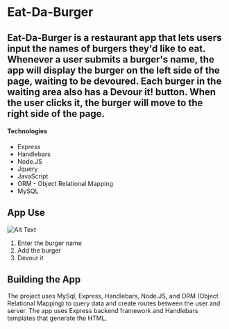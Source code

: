 # Eat-Da-Burger

## Eat-Da-Burger is a restaurant app that lets users input the names of burgers they'd like to eat. Whenever a user submits a burger's name, the app will display the burger on the left side of the page, waiting to be devoured. Each burger in the waiting area also has a Devour it! button. When the user clicks it, the burger will move to the right side of the page.

#### Technologies

* Express
* Handlebars
* Node.JS
* Jquery
* JavaScript
* ORM - Object Relational Mapping
* MySQL

## App Use
<!-- GIF goes here-->
![Alt Text]()

1. Enter the burger name
2. Add the burger
3. Devour it

## Building the App
The project uses MySql, Express, Handlebars, Node.JS, and ORM (Object Relational Mapping) to query data and create routes between the user and server. The app uses Express backend framework and Handlebars templates that generate the HTML.

